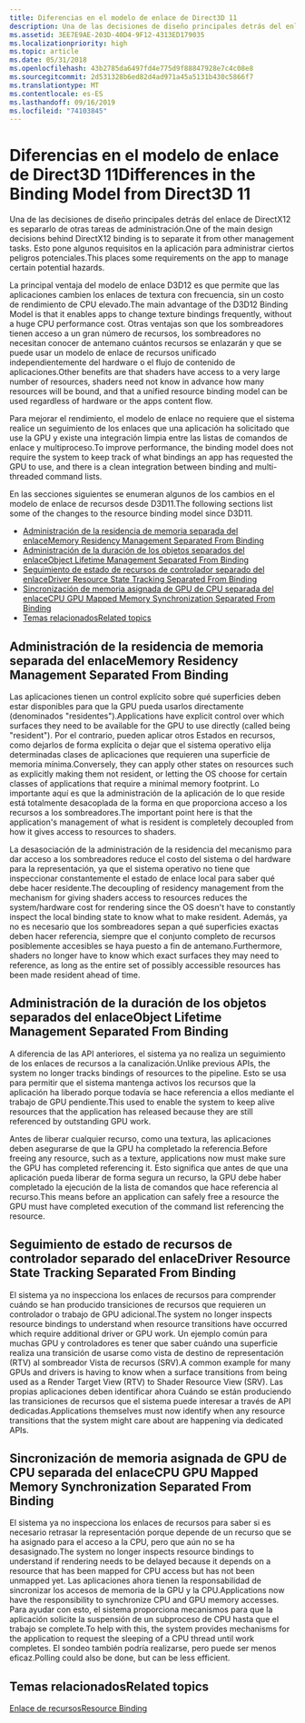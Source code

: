 ```yaml
---
title: Diferencias en el modelo de enlace de Direct3D 11
description: Una de las decisiones de diseño principales detrás del enlace de DirectX12 es separarlo de otras tareas de administración. Esto pone algunos requisitos en la aplicación para administrar ciertos peligros potenciales.
ms.assetid: 3EE7E9AE-203D-40D4-9F12-4313ED179035
ms.localizationpriority: high
ms.topic: article
ms.date: 05/31/2018
ms.openlocfilehash: 43b2785da6497fd4e775d9f88847928e7c4c08e8
ms.sourcegitcommit: 2d531328b6ed82d4ad971a45a5131b430c5866f7
ms.translationtype: MT
ms.contentlocale: es-ES
ms.lasthandoff: 09/16/2019
ms.locfileid: "74103845"
---
```

# <a name="differences-in-the-binding-model-from-direct3d-11"></a><span data-ttu-id="8732b-104">Diferencias en el modelo de enlace de Direct3D 11</span><span class="sxs-lookup"><span data-stu-id="8732b-104">Differences in the Binding Model from Direct3D 11</span></span>

<span data-ttu-id="8732b-105">Una de las decisiones de diseño principales detrás del enlace de DirectX12 es separarlo de otras tareas de administración.</span><span class="sxs-lookup"><span data-stu-id="8732b-105">One of the main design decisions behind DirectX12 binding is to separate it from other management tasks.</span></span> <span data-ttu-id="8732b-106">Esto pone algunos requisitos en la aplicación para administrar ciertos peligros potenciales.</span><span class="sxs-lookup"><span data-stu-id="8732b-106">This places some requirements on the app to manage certain potential hazards.</span></span>

<span data-ttu-id="8732b-107">La principal ventaja del modelo de enlace D3D12 es que permite que las aplicaciones cambien los enlaces de textura con frecuencia, sin un costo de rendimiento de CPU elevado.</span><span class="sxs-lookup"><span data-stu-id="8732b-107">The main advantage of the D3D12 Binding Model is that it enables apps to change texture bindings frequently, without a huge CPU performance cost.</span></span> <span data-ttu-id="8732b-108">Otras ventajas son que los sombreadores tienen acceso a un gran número de recursos, los sombreadores no necesitan conocer de antemano cuántos recursos se enlazarán y que se puede usar un modelo de enlace de recursos unificado independientemente del hardware o el flujo de contenido de aplicaciones.</span><span class="sxs-lookup"><span data-stu-id="8732b-108">Other benefits are that shaders have access to a very large number of resources, shaders need not know in advance how many resources will be bound, and that a unified resource binding model can be used regardless of hardware or the apps content flow.</span></span>

<span data-ttu-id="8732b-109">Para mejorar el rendimiento, el modelo de enlace no requiere que el sistema realice un seguimiento de los enlaces que una aplicación ha solicitado que use la GPU y existe una integración limpia entre las listas de comandos de enlace y multiproceso.</span><span class="sxs-lookup"><span data-stu-id="8732b-109">To improve performance, the binding model does not require the system to keep track of what bindings an app has requested the GPU to use, and there is a clean integration between binding and multi-threaded command lists.</span></span>

<span data-ttu-id="8732b-110">En las secciones siguientes se enumeran algunos de los cambios en el modelo de enlace de recursos desde D3D11.</span><span class="sxs-lookup"><span data-stu-id="8732b-110">The following sections list some of the changes to the resource binding model since D3D11.</span></span>

-   [<span data-ttu-id="8732b-111">Administración de la residencia de memoria separada del enlace</span><span class="sxs-lookup"><span data-stu-id="8732b-111">Memory Residency Management Separated From Binding</span></span>](#memory-residency-management-separated-from-binding)
-   [<span data-ttu-id="8732b-112">Administración de la duración de los objetos separados del enlace</span><span class="sxs-lookup"><span data-stu-id="8732b-112">Object Lifetime Management Separated From Binding</span></span>](#object-lifetime-management-separated-from-binding)
-   [<span data-ttu-id="8732b-113">Seguimiento de estado de recursos de controlador separado del enlace</span><span class="sxs-lookup"><span data-stu-id="8732b-113">Driver Resource State Tracking Separated From Binding</span></span>](#driver-resource-state-tracking-separated-from-binding)
-   [<span data-ttu-id="8732b-114">Sincronización de memoria asignada de GPU de CPU separada del enlace</span><span class="sxs-lookup"><span data-stu-id="8732b-114">CPU GPU Mapped Memory Synchronization Separated From Binding</span></span>](#cpu-gpu-mapped-memory-synchronization-separated-from-binding)
-   [<span data-ttu-id="8732b-115">Temas relacionados</span><span class="sxs-lookup"><span data-stu-id="8732b-115">Related topics</span></span>](#related-topics)

## <a name="memory-residency-management-separated-from-binding"></a><span data-ttu-id="8732b-116">Administración de la residencia de memoria separada del enlace</span><span class="sxs-lookup"><span data-stu-id="8732b-116">Memory Residency Management Separated From Binding</span></span>

<span data-ttu-id="8732b-117">Las aplicaciones tienen un control explícito sobre qué superficies deben estar disponibles para que la GPU pueda usarlos directamente (denominados "residentes").</span><span class="sxs-lookup"><span data-stu-id="8732b-117">Applications have explicit control over which surfaces they need to be available for the GPU to use directly (called being "resident").</span></span> <span data-ttu-id="8732b-118">Por el contrario, pueden aplicar otros Estados en recursos, como dejarlos de forma explícita o dejar que el sistema operativo elija determinadas clases de aplicaciones que requieren una superficie de memoria mínima.</span><span class="sxs-lookup"><span data-stu-id="8732b-118">Conversely, they can apply other states on resources such as explicitly making them not resident, or letting the OS choose for certain classes of applications that require a minimal memory footprint.</span></span> <span data-ttu-id="8732b-119">Lo importante aquí es que la administración de la aplicación de lo que reside está totalmente desacoplada de la forma en que proporciona acceso a los recursos a los sombreadores.</span><span class="sxs-lookup"><span data-stu-id="8732b-119">The important point here is that the application's management of what is resident is completely decoupled from how it gives access to resources to shaders.</span></span>

<span data-ttu-id="8732b-120">La desasociación de la administración de la residencia del mecanismo para dar acceso a los sombreadores reduce el costo del sistema o del hardware para la representación, ya que el sistema operativo no tiene que inspeccionar constantemente el estado de enlace local para saber qué debe hacer residente.</span><span class="sxs-lookup"><span data-stu-id="8732b-120">The decoupling of residency management from the mechanism for giving shaders access to resources reduces the system/hardware cost for rendering since the OS doesn't have to constantly inspect the local binding state to know what to make resident.</span></span> <span data-ttu-id="8732b-121">Además, ya no es necesario que los sombreadores sepan a qué superficies exactas deben hacer referencia, siempre que el conjunto completo de recursos posiblemente accesibles se haya puesto a fin de antemano.</span><span class="sxs-lookup"><span data-stu-id="8732b-121">Furthermore, shaders no longer have to know which exact surfaces they may need to reference, as long as the entire set of possibly accessible resources has been made resident ahead of time.</span></span>

## <a name="object-lifetime-management-separated-from-binding"></a><span data-ttu-id="8732b-122">Administración de la duración de los objetos separados del enlace</span><span class="sxs-lookup"><span data-stu-id="8732b-122">Object Lifetime Management Separated From Binding</span></span>

<span data-ttu-id="8732b-123">A diferencia de las API anteriores, el sistema ya no realiza un seguimiento de los enlaces de recursos a la canalización.</span><span class="sxs-lookup"><span data-stu-id="8732b-123">Unlike previous APIs, the system no longer tracks bindings of resources to the pipeline.</span></span> <span data-ttu-id="8732b-124">Esto se usa para permitir que el sistema mantenga activos los recursos que la aplicación ha liberado porque todavía se hace referencia a ellos mediante el trabajo de GPU pendiente.</span><span class="sxs-lookup"><span data-stu-id="8732b-124">This used to enable the system to keep alive resources that the application has released because they are still referenced by outstanding GPU work.</span></span>

<span data-ttu-id="8732b-125">Antes de liberar cualquier recurso, como una textura, las aplicaciones deben asegurarse de que la GPU ha completado la referencia.</span><span class="sxs-lookup"><span data-stu-id="8732b-125">Before freeing any resource, such as a texture, applications now must make sure the GPU has completed referencing it.</span></span> <span data-ttu-id="8732b-126">Esto significa que antes de que una aplicación pueda liberar de forma segura un recurso, la GPU debe haber completado la ejecución de la lista de comandos que hace referencia al recurso.</span><span class="sxs-lookup"><span data-stu-id="8732b-126">This means before an application can safely free a resource the GPU must have completed execution of the command list referencing the resource.</span></span>

## <a name="driver-resource-state-tracking-separated-from-binding"></a><span data-ttu-id="8732b-127">Seguimiento de estado de recursos de controlador separado del enlace</span><span class="sxs-lookup"><span data-stu-id="8732b-127">Driver Resource State Tracking Separated From Binding</span></span>

<span data-ttu-id="8732b-128">El sistema ya no inspecciona los enlaces de recursos para comprender cuándo se han producido transiciones de recursos que requieren un controlador o trabajo de GPU adicional.</span><span class="sxs-lookup"><span data-stu-id="8732b-128">The system no longer inspects resource bindings to understand when resource transitions have occurred which require additional driver or GPU work.</span></span> <span data-ttu-id="8732b-129">Un ejemplo común para muchas GPU y controladores es tener que saber cuándo una superficie realiza una transición de usarse como vista de destino de representación (RTV) al sombreador Vista de recursos (SRV).</span><span class="sxs-lookup"><span data-stu-id="8732b-129">A common example for many GPUs and drivers is having to know when a surface transitions from being used as a Render Target View (RTV) to Shader Resource View (SRV).</span></span> <span data-ttu-id="8732b-130">Las propias aplicaciones deben identificar ahora Cuándo se están produciendo las transiciones de recursos que el sistema puede interesar a través de API dedicadas.</span><span class="sxs-lookup"><span data-stu-id="8732b-130">Applications themselves must now identify when any resource transitions that the system might care about are happening via dedicated APIs.</span></span>

## <a name="cpu-gpu-mapped-memory-synchronization-separated-from-binding"></a><span data-ttu-id="8732b-131">Sincronización de memoria asignada de GPU de CPU separada del enlace</span><span class="sxs-lookup"><span data-stu-id="8732b-131">CPU GPU Mapped Memory Synchronization Separated From Binding</span></span>

<span data-ttu-id="8732b-132">El sistema ya no inspecciona los enlaces de recursos para saber si es necesario retrasar la representación porque depende de un recurso que se ha asignado para el acceso a la CPU, pero que aún no se ha desasignado.</span><span class="sxs-lookup"><span data-stu-id="8732b-132">The system no longer inspects resource bindings to understand if rendering needs to be delayed because it depends on a resource that has been mapped for CPU access but has not been unmapped yet.</span></span> <span data-ttu-id="8732b-133">Las aplicaciones ahora tienen la responsabilidad de sincronizar los accesos de memoria de la GPU y la CPU.</span><span class="sxs-lookup"><span data-stu-id="8732b-133">Applications now have the responsibility to synchronize CPU and GPU memory accesses.</span></span> <span data-ttu-id="8732b-134">Para ayudar con esto, el sistema proporciona mecanismos para que la aplicación solicite la suspensión de un subproceso de CPU hasta que el trabajo se complete.</span><span class="sxs-lookup"><span data-stu-id="8732b-134">To help with this, the system provides mechanisms for the application to request the sleeping of a CPU thread until work completes.</span></span> <span data-ttu-id="8732b-135">El sondeo también podría realizarse, pero puede ser menos eficaz.</span><span class="sxs-lookup"><span data-stu-id="8732b-135">Polling could also be done, but can be less efficient.</span></span>

## <a name="related-topics"></a><span data-ttu-id="8732b-136">Temas relacionados</span><span class="sxs-lookup"><span data-stu-id="8732b-136">Related topics</span></span>

<dl> <dt>

[<span data-ttu-id="8732b-137">Enlace de recursos</span><span class="sxs-lookup"><span data-stu-id="8732b-137">Resource Binding</span></span>](resource-binding.md)
</dt> </dl>

 

 




